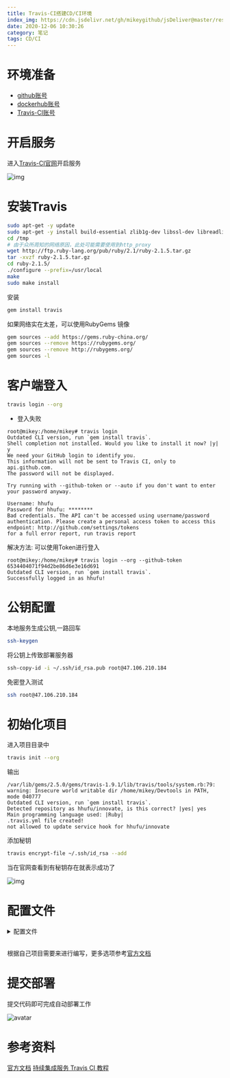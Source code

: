 ```yaml
---
title: Travis-CI搭建CD/CI环境
index_img: https://cdn.jsdelivr.net/gh/mikeygithub/jsDeliver@master/resource/img/travis-ci-logo.jpg
date: 2020-12-06 10:30:26
category: 笔记
tags: CD/CI
---
```


# 环境准备

- [github账号](https://github.com/)
- [dockerhub账号](https://hub.docker.com/)
- [Travis-CI账号](travis-ci.org)

# 开启服务

进入[Travis-CI官网](travis-ci.org)开启服务

![img](https://cdn.jsdelivr.net/gh/mikeygithub/jsDeliver@master/resource/img/travis-ci-open-service.png)

# 安装Travis

```bash
sudo apt-get -y update
sudo apt-get -y install build-essential zlib1g-dev libssl-dev libreadline6-dev libyaml-dev
cd /tmp
# 由于众所周知的网络原因，此处可能需要使用到http_proxy
wget http://ftp.ruby-lang.org/pub/ruby/2.1/ruby-2.1.5.tar.gz 
tar -xvzf ruby-2.1.5.tar.gz
cd ruby-2.1.5/
./configure --prefix=/usr/local
make
sudo make install
```

安装

```bash
gem install travis
```

如果网络实在太差，可以使用RubyGems 镜像

```bash
gem sources --add https://gems.ruby-china.org/
gem sources --remove https://rubygems.org/
gem sources --remove http://rubygems.org/
gem sources -l
```

# 客户端登入

```bash
travis login --org
```

- 登入失败

```text
root@mikey:/home/mikey# travis login
Outdated CLI version, run `gem install travis`.
Shell completion not installed. Would you like to install it now? |y| y
We need your GitHub login to identify you.
This information will not be sent to Travis CI, only to api.github.com.
The password will not be displayed.

Try running with --github-token or --auto if you don't want to enter your password anyway.

Username: hhufu     
Password for hhufu: ********
Bad credentials. The API can't be accessed using username/password authentication. Please create a personal access token to access this endpoint: http://github.com/settings/tokens
for a full error report, run travis report
```
解决方法: 可以使用Token进行登入
```text
root@mikey:/home/mikey# travis login --org --github-token 6534404071f94d2be86d6e3e16d691
Outdated CLI version, run `gem install travis`.
Successfully logged in as hhufu!
```
# 公钥配置

本地服务生成公钥,一路回车
```bash
ssh-keygen
```

将公钥上传致部署服务器
```bash
ssh-copy-id -i ~/.ssh/id_rsa.pub root@47.106.210.184
```

免密登入测试
```bash
ssh root@47.106.210.184
```


# 初始化项目

进入项目目录中

```bash
travis init --org
```
输出
```
/var/lib/gems/2.5.0/gems/travis-1.9.1/lib/travis/tools/system.rb:79: warning: Insecure world writable dir /home/mikey/Devtools in PATH, mode 040777
Outdated CLI version, run `gem install travis`.
Detected repository as hhufu/innovate, is this correct? |yes| yes
Main programming language used: |Ruby| 
.travis.yml file created!
not allowed to update service hook for hhufu/innovate
```

添加秘钥

```bash
travis encrypt-file ~/.ssh/id_rsa --add
```

当在官网查看到有秘钥存在就表示成功了

![img](https://cdn.jsdelivr.net/gh/mikeygithub/jsDeliver@master/resource/img/travis-ci-key-success.png)

# 配置文件

<details>
  <summary><span>配置文件</span></summary>
  <br>

```yaml
matrix:
  include:
  - language: node_js
    node_js:
    - 10.16.1
    branches:
      only:
      - master
    install:
    - npm install
    script:
    - npm run build
    - docker build . -t "$DOCKER_NAME/innovate-admin-vue:latest"
    addons:
      ssh_known_hosts:
      - "$SERVER_IP"
    after_success:
    - docker login -u=$DOCKER_NAME -p="$DOCKER_PWD"
    - docker push $DOCKER_NAME/innovate-admin-vue:latest
    - chmod 600 ~/.ssh/id_rsa
    - rsync -az --delete ./docker-compose.yml root@$SERVER_IP:$DOCKER_NAME/innovate-admin-vue/
    - ssh -o "StrictHostKeyChecking no" -i id_rsa root@$SERVER_IP "cd $DOCKER_NAME/innovate-admin-vue/;docker-compose
      -f docker-compose.yml pull;docker-compose -f docker-compose.yml up -d;exit"
    before_install:
    - openssl aes-256-cbc -K $encrypted_1687bb340939_key -iv $encrypted_1687bb340939_iv  -in
      id_rsa.enc -out ~/.ssh/id_rsa -d
    - chmod 600 ~/.ssh/id_rsa
    - echo -e "Host $SERVER_IP\n\tStrictHostKeyChecking no\n" >> ~/.ssh/config
    - cd $DOCKER_NAME/innovate-admin-vue
  - language: java
    services:
    - docker
    sudo: required
    branches:
      only:
      - master
    script:
    - mvn install -DskipTests=true -Dmaven.javadoc.skip=true -B -V
    - docker build . -t "$DOCKER_NAME/innovate-admin:latest"
    before_install:
    - openssl aes-256-cbc -K $encrypted_1687bb340939_key -iv $encrypted_1687bb340939_iv
      -in id_rsa.enc -out ~/.ssh/id_rsa -d
    - chmod 600 ~/.ssh/id_rsa
    - echo -e "Host $SERVER_IP\n\tStrictHostKeyChecking no\n" >> ~/.ssh/config
    - cd $DOCKER_NAME/innovate-admin
    after_success:
    - docker login -u=$DOCKER_NAME -p="$DOCKER_PWD"
    - docker push $DOCKER_NAME/innovate-admin:latest
    - chmod 600 ~/.ssh/id_rsa
    - rsync -az --delete ./docker-compose.yml root@$SERVER_IP:$DOCKER_NAME/innovate-admin/
    - ssh -o "StrictHostKeyChecking no" -i id_rsa root@$SERVER_IP "cd $DOCKER_NAME/innovate-admin/;docker-compose
      -f docker-compose.yml pull;docker-compose -f docker-compose.yml up -d;exit"
notifications:
  email:
    - biaogejiushibiao@outlook.com
  on_success: change
  on_failure: always
before_install:
- openssl aes-256-cbc -K $encrypted_1687bb340939_key -iv $encrypted_1687bb340939_iv
  -in id_rsa.enc -out ~\/.ssh/id_rsa -d

```

</details>

<br>

根据自己项目需要来进行编写，更多选项参考[官方文档](https://docs.travis-ci.com/user/tutorial/)

# 提交部署

提交代码即可完成自动部署工作

![avatar](https://cdn.jsdelivr.net/gh/mikeygithub/jsDeliver@master/resource/img/travis-ci-run-success.png)


# 参考资料

[官方文档](https://docs.travis-ci.com/)
[持续集成服务 Travis CI 教程](http://www.ruanyifeng.com/blog/2017/12/travis_ci_tutorial.html)

